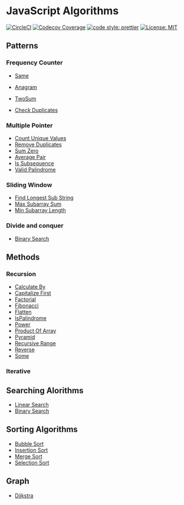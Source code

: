# JavaScript Algorithms

[![CircleCI](https://circleci.com/gh/hojjatjokar/algo/tree/main.svg?style=svg)](https://circleci.com/gh/hojjatjokar/algo/tree/main)
[![Codecov Coverage](https://img.shields.io/codecov/c/github/hojjatjokar/algo/main.svg?style=flat-square)](https://codecov.io/gh/hojjatjokar/algo/)
[![code style: prettier](https://img.shields.io/badge/code_style-prettier-ff69b4.svg?style=flat-square)](https://github.com/prettier/prettier)
[![License: MIT](https://img.shields.io/badge/License-MIT-yellow.svg)](https://opensource.org/licenses/MIT)

## Patterns

### Frequency Counter

- [Same](https://github.com/hojjatjokar/algo/blob/main/src/FrequencyCounterPattern/same.js)

- [Anagram](https://github.com/hojjatjokar/algo/blob/main/src/FrequencyCounterPattern/anagram.js)
- [TwoSum](https://github.com/hojjatjokar/algo/blob/main/src/FrequencyCounterPattern/twoSum.js)
- [Check Duplicates](https://github.com/hojjatjokar/algo/blob/main/src/FrequencyCounterPattern/areThereDuplicates.js)

### Multiple Pointer

- [Count Unique Values](https://github.com/hojjatjokar/algo/blob/main/src/MultiplePointerPattern/countUniqueValues.js)
- [Remove Duplicates](https://github.com/hojjatjokar/algo/blob/main/src/MultiplePointerPattern/removeDuplicatesfromSortedArray.js)
- [Sum Zero](https://github.com/hojjatjokar/algo/blob/main/src/MultiplePointerPattern/sumZero.js)
- [Average Pair](https://github.com/hojjatjokar/algo/blob/main/src/MultiplePointerPattern/averagePair.js)
- [Is Subsequence](https://github.com/hojjatjokar/algo/blob/main/src/MultiplePointerPattern/isSubsequence.js)
- [Valid Palindrome](https://github.com/hojjatjokar/algo/blob/main/src/MultiplePointerPattern/validPalindrome.js)

### Sliding Window

- [Find Longest Sub String](https://github.com/hojjatjokar/algo/blob/main/src/SlidingWindowPattern/findLongestSubString.js)
- [Max Subarray Sum](https://github.com/hojjatjokar/algo/blob/main/src/SlidingWindowPattern/maxSubarraySum.js)
- [Min Subarray Length](https://github.com/hojjatjokar/algo/blob/main/src/SlidingWindowPattern/minSubArrayLen.js)

### Divide and conquer

- [Binary Search](https://github.com/hojjatjokar/algo/blob/main/src/SearchingAlgorithms/binarySearch.js)

## Methods

### Recursion

- [Calculate By](https://github.com/hojjatjokar/algo/blob/main/src/Recursion/calculateBy.js)
- [Capitalize First](https://github.com/hojjatjokar/algo/blob/main/src/Recursion/capitalizeFirst.js)
- [Factorial](https://github.com/hojjatjokar/algo/blob/main/src/Recursion/factorial.js)
- [Fibonacci](https://github.com/hojjatjokar/algo/blob/main/src/Recursion/fibonacci.js)
- [Flatten](https://github.com/hojjatjokar/algo/blob/main/src/Recursion/flatten.js)
- [IsPalindrome](https://github.com/hojjatjokar/algo/blob/main/src/Recursion/isPalindrome.js)
- [Power](https://github.com/hojjatjokar/algo/blob/main/src/Recursion/pow.js)
- [Product Of Array](https://github.com/hojjatjokar/algo/blob/main/src/Recursion/productOfArray.js)
- [Pyramid](https://github.com/hojjatjokar/algo/blob/main/src/Recursion/pyramid.js)
- [Recursive Range](https://github.com/hojjatjokar/algo/blob/main/src/Recursion/recursiveRange.js)
- [Reverse](https://github.com/hojjatjokar/algo/blob/main/src/Recursion/reverse.js)
- [Some](https://github.com/hojjatjokar/algo/blob/main/src/Recursion/someRecursive.js)

### Iterative

## Searching Alorithms

- [Linear Search](https://github.com/hojjatjokar/algo/blob/main/src/SearchingAlgorithms/linearSearch.js)
- [Binary Search](https://github.com/hojjatjokar/algo/blob/main/src/SearchingAlgorithms/binarySearch.js)

## Sorting Algorithms

- [Bubble Sort](https://github.com/hojjatjokar/algo/blob/main/src/SortingAlgorithms/bubbleSort.js)
- [Insertion Sort](https://github.com/hojjatjokar/algo/blob/main/src/SortingAlgorithms/insertionSort.js)
- [Merge Sort](https://github.com/hojjatjokar/algo/blob/main/src/SortingAlgorithms/mergeSort.js)
- [Selection Sort](https://github.com/hojjatjokar/algo/blob/main/src/SortingAlgorithms/selectionSort.js)

## Graph

- [Dijkstra](https://github.com/hojjatjokar/algo/blob/main/src/Dijkstra/Dijkstra.js)
